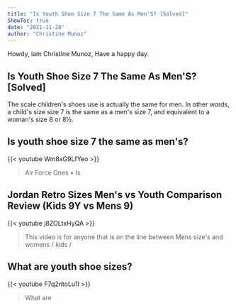 ```yaml
---
title: "Is Youth Shoe Size 7 The Same As Men'S? [Solved]"
ShowToc: true 
date: "2021-11-28"
author: "Christine Munoz" 
---
```


Howdy, iam Christine Munoz, Have a happy day.
## Is Youth Shoe Size 7 The Same As Men'S? [Solved]
The scale children's shoes use is actually the same for men. In other words, a child's size size 7 is the same as a men's size 7, and equivalent to a woman's size 8 or 8½.

## Is youth shoe size 7 the same as men's?
{{< youtube Wm8xG9LfYeo >}}
>Air Force Ones • Is 

## Jordan Retro Sizes Men's vs Youth Comparison Review (Kids 9Y vs Mens 9)
{{< youtube j8ZOLtxHyQA >}}
>This video is for anyone that is on the line between Mens size's and womens / kids / 

## What are youth shoe sizes?
{{< youtube F7q2ntoLu1I >}}
>What are 

